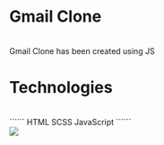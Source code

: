 # Gmail Clone
<br>
Gmail Clone has been created using JS

# Technologies 
<br>
``````
HTML
SCSS
JavaScript
``````

<br>

<img src="./assets/gmail.gif.gif">